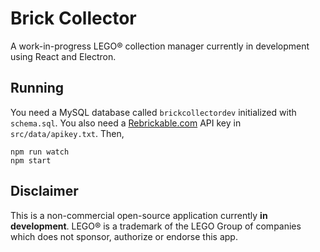 # Brick Collector
A work-in-progress LEGO® collection manager currently in development using React and Electron.

## Running
You need a MySQL database called `brickcollectordev` initialized with `schema.sql`. 
You also need a [Rebrickable.com](https://rebrickable.com/api/) API key in `src/data/apikey.txt`.
Then,
```
npm run watch
npm start
```

## Disclaimer
This is a non-commercial open-source application currently **in development**.
LEGO® is a trademark of the LEGO Group of companies which does not sponsor, authorize or endorse this app.